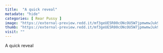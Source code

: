 ```yaml
---
title:  "A quick reveal"
metadate: "hide"
categories: [ Rear Pussy ]
image: "https://external-preview.redd.it/mf3geUE5R00cONcOU5W7jpmwmwJuk9U58Sd1DQbcvbM.gif?format=png8&s=18b51862899358d990ed655f3f93201530be505f"
thumb: "https://external-preview.redd.it/mf3geUE5R00cONcOU5W7jpmwmwJuk9U58Sd1DQbcvbM.gif?width=320&crop=smart&format=png8&s=e6d55480a055e5a268bed4b24c50e86ada25c061"
visit: ""
---
```

A quick reveal
